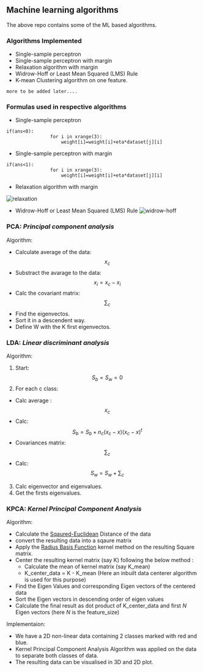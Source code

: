 ## Machine learning algorithms ##
The above repo contains some of the ML based algorithms.

### Algorithms Implemented ###
- Single-sample perceptron
- Single-sample perceptron with margin
- Relaxation algorithm with margin
- Widrow-Hoff or Least Mean Squared (LMS) Rule
- K-mean Clustering algorithm on one feature.


`more to be added later....`

### Formulas used in respective algorithms ###
- Single-sample perceptron
```
if(ans<0):
				for i in xrange(3):
					weight[i]=weight[i]+eta*dataset[j][i]
```

- Single-sample perceptron with margin
```
if(ans<1):                                          
				for i in xrange(3):
					weight[i]=weight[i]+eta*dataset[j][i]
```

- Relaxation algorithm with margin

![relaxation](https://cloud.githubusercontent.com/assets/9693795/18884894/0a500e14-8507-11e6-83ad-3fd5753ca39a.png)


- Widrow-Hoff or Least Mean Squared (LMS) Rule
![widrow-hoff](https://cloud.githubusercontent.com/assets/9693795/18884895/0a57378e-8507-11e6-92ce-d45b9797c94b.png)





### PCA: *Principal component analysis*
Algorithm:
* Calculate average of the data:
$$x_{c}$$
* Substract the avarage to the data:
$$x_{i}=x_{c}-x_{i}$$
* Calc the covariant matrix:
$$\sum_{c}$$
* Find the eigenvectos.
* Sort it in a descendent way.
* Define W with the K first eigenvectos.

### LDA: *Linear discriminant analysis*
Algorithm:
1. Start:
$$S_{b} = S_{w}= 0$$
2. For each c class:
* Calc average : 
$$x_{c}$$
* Calc:
$$S_{b} = S_{b} + n_{c}(x_{c}-x)(x_{c}-x)^t$$
* Covariances matrix:
$$\sum_{c}$$
* Calc:
 $$S_{w}=S_{w}+\sum_{c}$$
3. Calc eigenvector and eigenvalues.
4. Get the firsts eigenvalues.


### KPCA: *Kernel Principal Component Analysis*

Algorithm:
- Calculate the [Sqaured-Euclidean](https://en.wikipedia.org/wiki/Euclidean_distance) Distance of the data
- convert the resulting data into a sqaure matrix
- Apply the [Radius Basis Function](https://en.wikipedia.org/wiki/Radial_basis_function_kernel) kernel method on the resulting Square matrix.
- Center the resulting kernel matrix (say K) following the below method :
	* Calculate the mean of kernel matrix (say K_mean)
	* K_center_data = K - K_mean
	(Here an inbuilt data centerer algorithm is used for this purpose)
- Find the Eigen Values and corresponding Eigen vectors of the centered data
- Sort the Eigen vectors in descending order of eigen values
- Calculate the final result as dot product of K_center_data and first *N* Eigen vectors (here *N* is the feature_size)

Implementaion:
- We have a 2D non-linear data containing 2 classes marked with red and blue.
- Kernel Principal Component Analysis Algorithm was applied on the data to separate both classes of data.
- The resulting data can be visualised in 3D and 2D plot.

